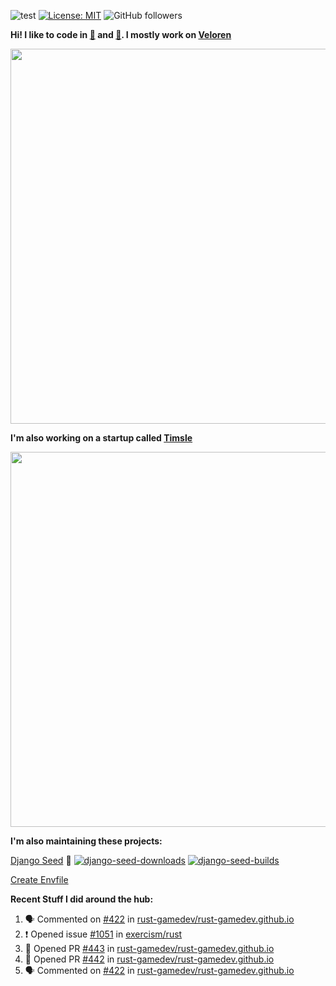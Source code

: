 ![test](https://hits.seeyoufarm.com/api/count/incr/badge.svg?url=https://github.com/AngelOnFira)
[![License: MIT](https://img.shields.io/badge/License-MIT-yellow.svg)](https://opensource.org/licenses/MIT)
![GitHub followers](https://img.shields.io/github/followers/angelonfira?style=social)

**Hi! I like to code in [:crab:](https://www.rust-lang.org/) and [:snake:](https://www.python.org/). I mostly work on [Veloren](https://veloren.net)**

<p align="center">
  <img width="600" src="https://media.discordapp.net/attachments/444005079410802699/730566298073038949/rsz_5f0656b6aa176.png">
</p>

**I'm also working on a startup called [Timsle](https://timsle.com)**

<p align="center">
  <img width="600" src="https://media.discordapp.net/attachments/444005079410802699/730566842674053130/rsz_5f0657242abb4.png">
</p>

**I'm also maintaining these projects:**

[Django Seed](https://github.com/Brobin/django-seed)
:seedling:
[![django-seed-downloads](https://pepy.tech/badge/django-seed)](https://pepy.tech/project/django-seed)
[![django-seed-builds](https://github.com/Brobin/django-seed/workflows/Test/badge.svg)](https://github.com/Brobin/django-seed)

[Create Envfile](https://github.com/SpicyPizza/create-envfile)

**Recent Stuff I did around the hub:**

<!--START_SECTION:activity-->
1. 🗣 Commented on [#422](https://github.com/rust-gamedev/rust-gamedev.github.io/issues/422) in [rust-gamedev/rust-gamedev.github.io](https://github.com/rust-gamedev/rust-gamedev.github.io)
2. ❗️ Opened issue [#1051](https://github.com/exercism/rust/issues/1051) in [exercism/rust](https://github.com/exercism/rust)
3. 💪 Opened PR [#443](https://github.com/rust-gamedev/rust-gamedev.github.io/pull/443) in [rust-gamedev/rust-gamedev.github.io](https://github.com/rust-gamedev/rust-gamedev.github.io)
4. 💪 Opened PR [#442](https://github.com/rust-gamedev/rust-gamedev.github.io/pull/442) in [rust-gamedev/rust-gamedev.github.io](https://github.com/rust-gamedev/rust-gamedev.github.io)
5. 🗣 Commented on [#422](https://github.com/rust-gamedev/rust-gamedev.github.io/issues/422) in [rust-gamedev/rust-gamedev.github.io](https://github.com/rust-gamedev/rust-gamedev.github.io)
<!--END_SECTION:activity-->
